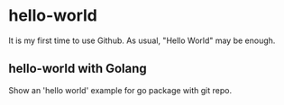 # hello-world
It is my first time to use Github. As usual, "Hello World" may be enough.

## hello-world with Golang

Show an 'hello world' example for go package with git repo.